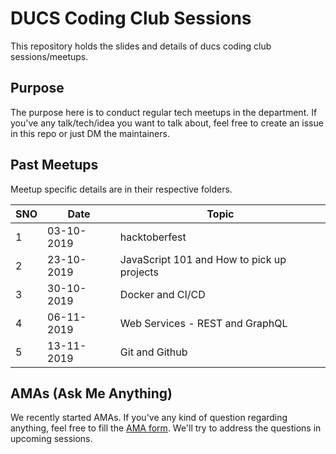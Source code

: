 # DUCS Coding Club Sessions

This repository holds the slides and details of ducs coding club sessions/meetups.

## Purpose

The purpose here is to conduct regular tech meetups in the department. If you've any talk/tech/idea you want to talk about, feel free to create an issue in this repo or just DM the maintainers.

## Past Meetups

Meetup specific details are in their respective folders.

| SNO | Date       | Topic                                      |
| --- | ---------- | ------------------------------------------ |
| 1   | 03-10-2019 | hacktoberfest                              |
| 2   | 23-10-2019 | JavaScript 101 and How to pick up projects |
| 3   | 30-10-2019 | Docker and CI/CD                           |
| 4   | 06-11-2019 | Web Services - REST and GraphQL            |
| 5   | 13-11-2019 | Git and Github                             |

## AMAs (Ask Me Anything)

We recently started AMAs. If you've any kind of question regarding anything, feel free to fill the [AMA form](https://bit.ly/ducs-ama). We'll try to address the questions in upcoming sessions.
